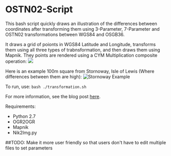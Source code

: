 # OSTN02-Script

This bash script quickly draws an illustration of the differences between coordinates after transforming them using 3-Parameter, 7-Parameter and OSTN02 transformations between WGS84 and OSGB36.

It draws a grid of poionts in WGS84 Latitude and Longitude, transforms them using all three types of trabnsformation, and then draws them using Mapnik. They points are rendered using a CYM Multiplication composite operation:
<img src="https://jonnyhuckblog.files.wordpress.com/2015/11/point.png"/>

Here is an example 100m square from Stornoway, Isle of Lewis (Where differences between them are high):
![Stornoway Example](https://jonnyhuckblog.files.wordpress.com/2015/11/gb2.png)

To run, use:
`bash ./transformation.sh`

For more information, see the blog post [here](https://jonnyhuckblog.wordpress.com/2015/11/09/transforming-between-osgb36-and-wgs84-using-ostn02/).

Requirements:
* Python 2.7
* OGR2OGR
* Mapnik
* Nik2Img.py

##TODO:
Make it more user friendly so that users don't have to edit multiple files to set parameters
